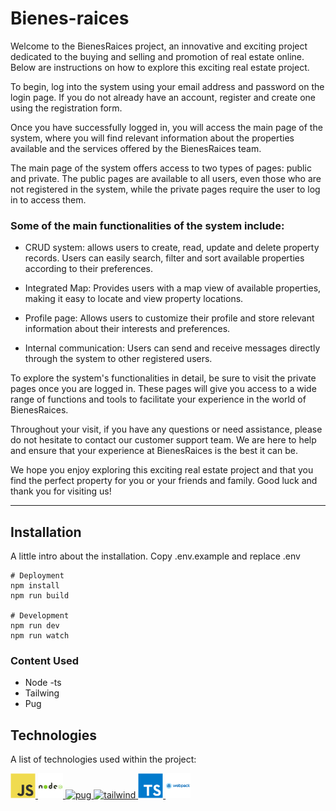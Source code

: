 ﻿# Bienes-raices
Welcome to the BienesRaices project, an innovative and exciting project dedicated to the buying and selling and promotion of real estate online. Below are instructions on how to explore this exciting real estate project.

To begin, log into the system using your email address and password on the login page. If you do not already have an account, register and create one using the registration form.

Once you have successfully logged in, you will access the main page of the system, where you will find relevant information about the properties available and the services offered by the BienesRaices team.

The main page of the system offers access to two types of pages: public and private. The public pages are available to all users, even those who are not registered in the system, while the private pages require the user to log in to access them.

### Some of the main functionalities of the system include:

* CRUD system: allows users to create, read, update and delete property records. Users can easily search, filter and sort available properties according to their preferences.

* Integrated Map: Provides users with a map view of available properties, making it easy to locate and view property locations.

* Profile page: Allows users to customize their profile and store relevant information about their interests and preferences.

* Internal communication: Users can send and receive messages directly through the system to other registered users.

To explore the system's functionalities in detail, be sure to visit the private pages once you are logged in. These pages will give you access to a wide range of functions and tools to facilitate your experience in the world of BienesRaices.

Throughout your visit, if you have any questions or need assistance, please do not hesitate to contact our customer support team. We are here to help and ensure that your experience at BienesRaices is the best it can be.

We hope you enjoy exploring this exciting real estate project and that you find the perfect property for you or your friends and family. Good luck and thank you for visiting us!

***

## Installation
A little intro about the installation. 
Copy .env.example and replace .env
```
# Deployment
npm install
npm run build

# Development
npm run dev
npm run watch
```

### Content Used
* Node -ts
* Tailwing
* Pug

## Technologies
A list of technologies used within the project:
<p align="left"> <a href="https://developer.mozilla.org/en-US/docs/Web/JavaScript" target="_blank" rel="noreferrer"> <img src="https://raw.githubusercontent.com/devicons/devicon/master/icons/javascript/javascript-original.svg" alt="javascript" width="40" height="40"/> </a> <a href="https://nodejs.org" target="_blank" rel="noreferrer"> <img src="https://raw.githubusercontent.com/devicons/devicon/master/icons/nodejs/nodejs-original-wordmark.svg" alt="nodejs" width="40" height="40"/> </a> <a href="https://pugjs.org" target="_blank" rel="noreferrer"> <img src="https://cdn.worldvectorlogo.com/logos/pug.svg" alt="pug" width="40" height="40"/> </a> <a href="https://tailwindcss.com/" target="_blank" rel="noreferrer"> <img src="https://www.vectorlogo.zone/logos/tailwindcss/tailwindcss-icon.svg" alt="tailwind" width="40" height="40"/> </a> <a href="https://www.typescriptlang.org/" target="_blank" rel="noreferrer"> <img src="https://raw.githubusercontent.com/devicons/devicon/master/icons/typescript/typescript-original.svg" alt="typescript" width="40" height="40"/> </a> <a href="https://webpack.js.org" target="_blank" rel="noreferrer"> <img src="https://raw.githubusercontent.com/devicons/devicon/d00d0969292a6569d45b06d3f350f463a0107b0d/icons/webpack/webpack-original-wordmark.svg" alt="webpack" width="40" height="40"/> </a> </p>
